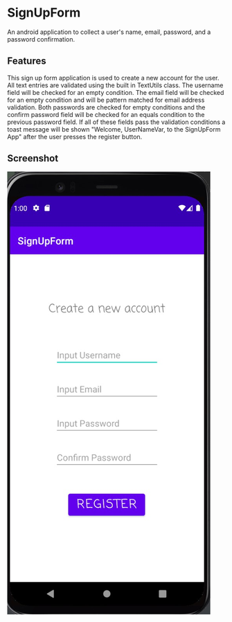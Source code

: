 # SignUpForm
An android application to collect a user's name, email, password, and a password confirmation. 

## Features
This sign up form application is used to create a new account for the user. All text entries are validated using the built in
TextUtils class. The username field will be checked for an empty condition. The email field will be checked for an empty condition
and will be pattern matched for email address validation. Both passwords are checked for empty conditions and the
confirm password field will be checked for an equals condition to the previous password field.
If all of these fields pass the validation conditions a toast message will be shown "Welcome, UserNameVar, to the SignUpForm App"
after the user presses the register button.

## Screenshot

![login screen screenshot](Screenshot_SignUpForm.jpg)
